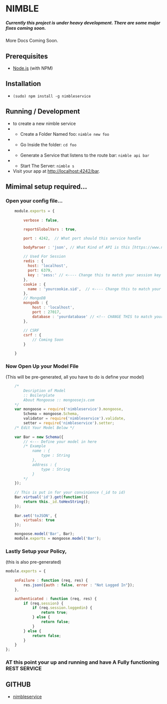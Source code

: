 
# NIMBLE
##### Currently this project is under heavy development. There are some major fixes coming soon.
More Docs Coming Soon.

## Prerequisites
* [Node.js](http://nodejs.org/) (with NPM)

## Installation

* `(sudo) npm install -g nimbleservice`

## Running / Development

*  to create a new nimble service 
*  * Create a Folder Named foo: `nimble new foo`
*  * Go Inside the folder: `cd foo`
*  * Generate a Service that listens to the route bar: `nimble api bar`
*  * Start The Server: `nimble s`
* Visit your app at [http://localhost:4242/bar](http://localhost:4242/bar).

## Mimimal setup required...
### Open your config file...
```js
    module.exports = {
    
        verbose : false,

        reportGlobalVars : true,

        port : 4242,  // What port should this service handle

        bodyParser : 'json', // What Kind of API is this [https://www.npmjs.com/package/body-parser]
        
        // Used For Session
        redis : {
          host: 'localhost',
          port: 6379,
          key : 'sess:' // <---- Change this to match your session key in redis
        },
        cookie : {
          name : 'yourcookie.sid',  // <---- Change this to match your cookie name
        },
        // MongoDB
        mongodb : {
            host : 'localhost',
            port : 27017,
            database : 'yourdatabase' // <!-- CHANGE THIS to match your database
        },
        
        // CSRF
        csrf : {
            // Coming Soon
        }

    }
```

### Now Open Up your Model File 
(This will be pre-generated, all you have to do is define your model)

```js
    /*
        Desription of Model
        :: Boilerplate
        About Mongoose :: mongoosejs.com
    */
    var mongoose = require('nimbleservice').mongoose,
        Schema = mongoose.Schema,
        validator = require('nimbleservice').validate,
        setter = require('nimbleservice').setter;
    /* Edit Your Model Below */
    
    var Bar = new Schema({
        // <--- Define your model in here
        /* Example
            name : {
                type : String
            },
            address : {
                type : String
            }
        */
    });
    
    // This is put in for your convinience (_id to id)
    Bar.virtual('id').get(function(){
        return this._id.toHexString();
    });
    
    Bar.set('toJSON', {
        virtuals: true
    });

    mongoose.model('Bar', Bar);
    module.exports = mongoose.model('Bar');
```

### Lastly Setup your Policy,
(this is also pre-generated)
```js
module.exports = {
    
    onFailure : function (req, res) {
        res.json({auth : false, error : "Not Logged In"});
    },

    authenticated : function (req, res) {
        if (req.session) {
            if (req.session.loggedin) {
                return true;
            } else {
                return false;
            }
        } else {
            return false;
        }
    }
};
```


### AT this point your up and running and have A Fully functioning REST SERVICE




## GITHUB
* [nimbleservice](http://github.com/charliemitchell/mikros) 